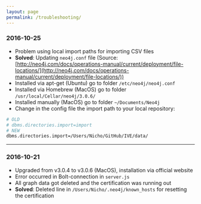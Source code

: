 ```yaml
---
layout: page
permalink: /troubleshooting/
---
```


### 2016-10-25
* Problem using local import paths for importing CSV files
* **Solved**: Updating `neo4j.conf` file (Source: [http://neo4j.com/docs/operations-manual/current/deployment/file-locations/](http://neo4j.com/docs/operations-manual/current/deployment/file-locations/))
* Installed via apt-get (Ubuntu) go to folder `/etc/neo4j/neo4j.conf`
* Installed via Homebrew (MacOS) go to folder `/usr/local/Cellar/neo4j/3.0.6/`
* Installed manually (MacOS) go to folder `~/Documents/Neo4j`
* Change in the config file the import path to your local repository:

```bash
# OLD
# dbms.directories.import=import
# NEW
dbms.directories.import=/Users/Nicho/GitHub/IVE/data/
```

***

### 2016-10-21
* Upgraded from v3.0.4 to v3.0.6 (MacOS), installation via official website
* Error occurred in Bolt-connection in `server.js`
* All graph data got deleted and the certification was running out
* **Solved**: Deleted line in `/Users/Nicho/.neo4j/known_hosts` for resetting the certification
